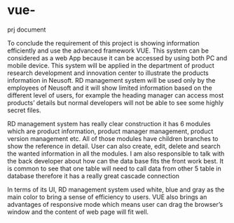 # vue-
prj document 

To conclude the requirement of this project is showing information efficiently and use the advanced framework VUE. This system can be considered as a web App because it can be accessed by using both PC and mobile device. This system will be applied in the department of product research development and innovation center to illustrate the products information in Neusoft. RD management system will be used only by the employees of Neusoft and it will show limited information based on the different level of users, for example the heading manager can access most products’ details but normal developers will not be able to see some highly secret files. 

RD management system has really clear construction it has 6 modules which are product information, product manager management, product version management etc. All of those modules have children branches to show the reference in detail. User can also create, edit, delete and search the wanted information in all the modules. I am also responsible to talk with the back developer about how can the data base fits the front work best. It is common to see that one table will need to call data from other 5 table in database therefore it has a really great cascade connection

In terms of its UI, RD management system used white, blue and gray as the main color to bring a sense of efficiency to users. VUE also brings an advantages of responsive mode which means user can drag the browser’s window and the content of web page will fit well.
